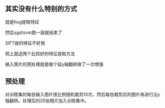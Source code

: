 ## 其实没有什么特别的方式
就是hog提取特征

然后sgd/svm跑一层就结束了

SIFT提的特征不好用

网上就这两个比较好的特征提取方法

输入图片的预处理就是做个延y轴翻转做了一次增强

## 预处理
对训练集的每张输入图片按比例随机裁剪10次，然后每张裁剪后的图片再进行沿y轴翻转。处理后的20张图片加入训练集中。